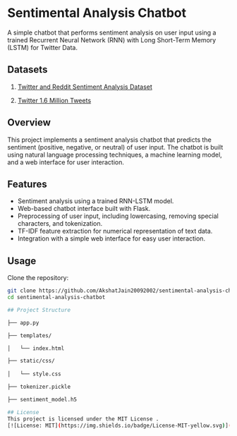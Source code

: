 # Sentimental Analysis Chatbot

A simple chatbot that performs sentiment analysis on user input using a trained Recurrent Neural Network (RNN) with Long Short-Term Memory (LSTM) for Twitter Data.

## Datasets

1. [Twitter and Reddit Sentiment Analysis Dataset](https://www.kaggle.com/datasets/cosmos98/twitter-and-reddit-sentimental-analysis-dataset)

2. [Twitter 1.6 Million Tweets](https://www.kaggle.com/datasets/kazanova/sentiment140)


## Overview

This project implements a sentiment analysis chatbot that predicts the sentiment (positive, negative, or neutral) of user input. The chatbot is built using natural language processing techniques, a machine learning model, and a web interface for user interaction.

## Features

- Sentiment analysis using a trained RNN-LSTM model.
- Web-based chatbot interface built with Flask.
- Preprocessing of user input, including lowercasing, removing special characters, and tokenization.
- TF-IDF feature extraction for numerical representation of text data.
- Integration with a simple web interface for easy user interaction.

## Usage
Clone the repository:

   ```bash
   git clone https://github.com/AkshatJain20092002/sentimental-analysis-chatbot.git
   cd sentimental-analysis-chatbot

## Project Structure

├── app.py               

├── templates/           

│   └── index.html

├── static/css/
              
│   └── style.css

├── tokenizer.pickle

├── sentiment_model.h5

## License
This project is licensed under the MIT License .
[![License: MIT](https://img.shields.io/badge/License-MIT-yellow.svg)](https://opensource.org/licenses/MIT)



